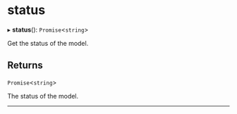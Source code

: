 # status


▸ **status**(): `Promise`\<`string`\>

Get the status of the model.

## Returns

`Promise`\<`string`\>

The status of the model.

___
